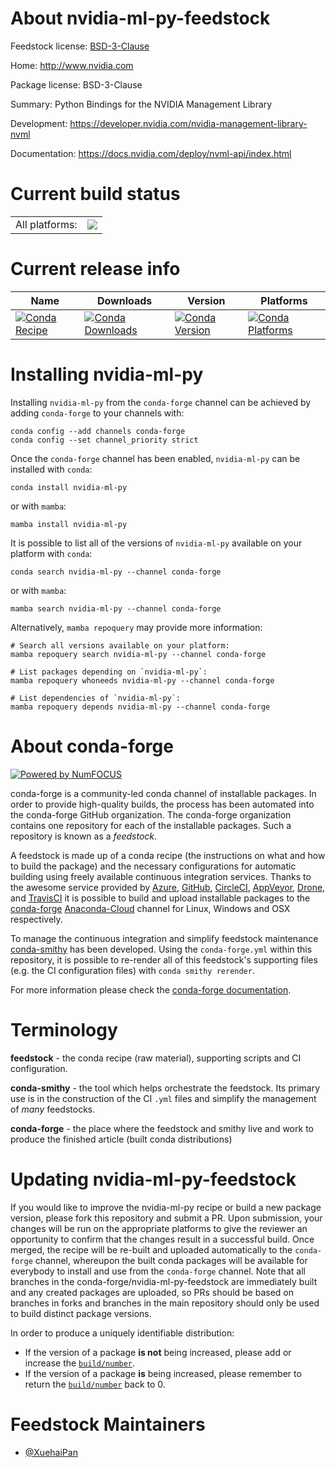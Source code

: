 About nvidia-ml-py-feedstock
============================

Feedstock license: [BSD-3-Clause](https://github.com/conda-forge/nvidia-ml-py-feedstock/blob/main/LICENSE.txt)

Home: http://www.nvidia.com

Package license: BSD-3-Clause

Summary: Python Bindings for the NVIDIA Management Library

Development: https://developer.nvidia.com/nvidia-management-library-nvml

Documentation: https://docs.nvidia.com/deploy/nvml-api/index.html

Current build status
====================


<table><tr><td>All platforms:</td>
    <td>
      <a href="https://dev.azure.com/conda-forge/feedstock-builds/_build/latest?definitionId=17494&branchName=main">
        <img src="https://dev.azure.com/conda-forge/feedstock-builds/_apis/build/status/nvidia-ml-py-feedstock?branchName=main">
      </a>
    </td>
  </tr>
</table>

Current release info
====================

| Name | Downloads | Version | Platforms |
| --- | --- | --- | --- |
| [![Conda Recipe](https://img.shields.io/badge/recipe-nvidia--ml--py-green.svg)](https://anaconda.org/conda-forge/nvidia-ml-py) | [![Conda Downloads](https://img.shields.io/conda/dn/conda-forge/nvidia-ml-py.svg)](https://anaconda.org/conda-forge/nvidia-ml-py) | [![Conda Version](https://img.shields.io/conda/vn/conda-forge/nvidia-ml-py.svg)](https://anaconda.org/conda-forge/nvidia-ml-py) | [![Conda Platforms](https://img.shields.io/conda/pn/conda-forge/nvidia-ml-py.svg)](https://anaconda.org/conda-forge/nvidia-ml-py) |

Installing nvidia-ml-py
=======================

Installing `nvidia-ml-py` from the `conda-forge` channel can be achieved by adding `conda-forge` to your channels with:

```
conda config --add channels conda-forge
conda config --set channel_priority strict
```

Once the `conda-forge` channel has been enabled, `nvidia-ml-py` can be installed with `conda`:

```
conda install nvidia-ml-py
```

or with `mamba`:

```
mamba install nvidia-ml-py
```

It is possible to list all of the versions of `nvidia-ml-py` available on your platform with `conda`:

```
conda search nvidia-ml-py --channel conda-forge
```

or with `mamba`:

```
mamba search nvidia-ml-py --channel conda-forge
```

Alternatively, `mamba repoquery` may provide more information:

```
# Search all versions available on your platform:
mamba repoquery search nvidia-ml-py --channel conda-forge

# List packages depending on `nvidia-ml-py`:
mamba repoquery whoneeds nvidia-ml-py --channel conda-forge

# List dependencies of `nvidia-ml-py`:
mamba repoquery depends nvidia-ml-py --channel conda-forge
```


About conda-forge
=================

[![Powered by
NumFOCUS](https://img.shields.io/badge/powered%20by-NumFOCUS-orange.svg?style=flat&colorA=E1523D&colorB=007D8A)](https://numfocus.org)

conda-forge is a community-led conda channel of installable packages.
In order to provide high-quality builds, the process has been automated into the
conda-forge GitHub organization. The conda-forge organization contains one repository
for each of the installable packages. Such a repository is known as a *feedstock*.

A feedstock is made up of a conda recipe (the instructions on what and how to build
the package) and the necessary configurations for automatic building using freely
available continuous integration services. Thanks to the awesome service provided by
[Azure](https://azure.microsoft.com/en-us/services/devops/), [GitHub](https://github.com/),
[CircleCI](https://circleci.com/), [AppVeyor](https://www.appveyor.com/),
[Drone](https://cloud.drone.io/welcome), and [TravisCI](https://travis-ci.com/)
it is possible to build and upload installable packages to the
[conda-forge](https://anaconda.org/conda-forge) [Anaconda-Cloud](https://anaconda.org/)
channel for Linux, Windows and OSX respectively.

To manage the continuous integration and simplify feedstock maintenance
[conda-smithy](https://github.com/conda-forge/conda-smithy) has been developed.
Using the ``conda-forge.yml`` within this repository, it is possible to re-render all of
this feedstock's supporting files (e.g. the CI configuration files) with ``conda smithy rerender``.

For more information please check the [conda-forge documentation](https://conda-forge.org/docs/).

Terminology
===========

**feedstock** - the conda recipe (raw material), supporting scripts and CI configuration.

**conda-smithy** - the tool which helps orchestrate the feedstock.
                   Its primary use is in the construction of the CI ``.yml`` files
                   and simplify the management of *many* feedstocks.

**conda-forge** - the place where the feedstock and smithy live and work to
                  produce the finished article (built conda distributions)


Updating nvidia-ml-py-feedstock
===============================

If you would like to improve the nvidia-ml-py recipe or build a new
package version, please fork this repository and submit a PR. Upon submission,
your changes will be run on the appropriate platforms to give the reviewer an
opportunity to confirm that the changes result in a successful build. Once
merged, the recipe will be re-built and uploaded automatically to the
`conda-forge` channel, whereupon the built conda packages will be available for
everybody to install and use from the `conda-forge` channel.
Note that all branches in the conda-forge/nvidia-ml-py-feedstock are
immediately built and any created packages are uploaded, so PRs should be based
on branches in forks and branches in the main repository should only be used to
build distinct package versions.

In order to produce a uniquely identifiable distribution:
 * If the version of a package **is not** being increased, please add or increase
   the [``build/number``](https://docs.conda.io/projects/conda-build/en/latest/resources/define-metadata.html#build-number-and-string).
 * If the version of a package **is** being increased, please remember to return
   the [``build/number``](https://docs.conda.io/projects/conda-build/en/latest/resources/define-metadata.html#build-number-and-string)
   back to 0.

Feedstock Maintainers
=====================

* [@XuehaiPan](https://github.com/XuehaiPan/)

